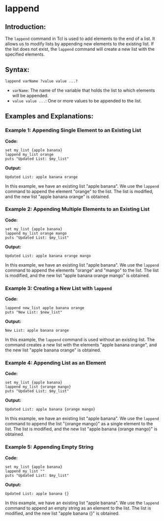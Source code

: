 # lappend

## Introduction:

The `lappend` command in Tcl is used to add elements to the end of a list. It allows us to modify lists by appending new elements to the existing list. If the list does not exist, the `lappend` command will create a new list with the specified elements. 

## Syntax:

`lappend varName ?value value ...?`


- `varName`: The name of the variable that holds the list to which elements will be appended.
- `value value ...`: One or more values to be appended to the list.

## Examples and Explanations:

### Example 1: Appending Single Element to an Existing List

**Code:**
``````
set my_list {apple banana}
lappend my_list orange
puts "Updated List: $my_list"
``````

**Output:**
``````
Updated List: apple banana orange
``````

In this example, we have an existing list "apple banana". We use the `lappend` command to append the element "orange" to the list. The list is modified, and the new list "apple banana orange" is obtained.

### Example 2: Appending Multiple Elements to an Existing List

**Code:**
``````
set my_list {apple banana}
lappend my_list orange mango
puts "Updated List: $my_list"
``````

**Output:**
``````
Updated List: apple banana orange mango
``````

In this example, we have an existing list "apple banana". We use the `lappend` command to append the elements "orange" and "mango" to the list. The list is modified, and the new list "apple banana orange mango" is obtained.

### Example 3: Creating a New List with `lappend`

**Code:**
``````
lappend new_list apple banana orange
puts "New List: $new_list"
``````

**Output:**
``````
New List: apple banana orange
``````

In this example, the `lappend` command is used without an existing list. The command creates a new list with the elements "apple banana orange", and the new list "apple banana orange" is obtained.


### Example 4: Appending List as an Element

**Code:**
``````
set my_list {apple banana}
lappend my_list {orange mango}
puts "Updated List: $my_list"
``````

**Output:**
``````
Updated List: apple banana {orange mango}
``````

In this example, we have an existing list "apple banana". We use the `lappend` command to append the list "{orange mango}" as a single element to the list. The list is modified, and the new list "apple banana {orange mango}" is obtained.

### Example 5: Appending Empty String

**Code:**
``````
set my_list {apple banana}
lappend my_list ""
puts "Updated List: $my_list"
``````

**Output:**
``````
Updated List: apple banana {}
``````

In this example, we have an existing list "apple banana". We use the `lappend` command to append an empty string as an element to the list. The list is modified, and the new list "apple banana {}" is obtained.

